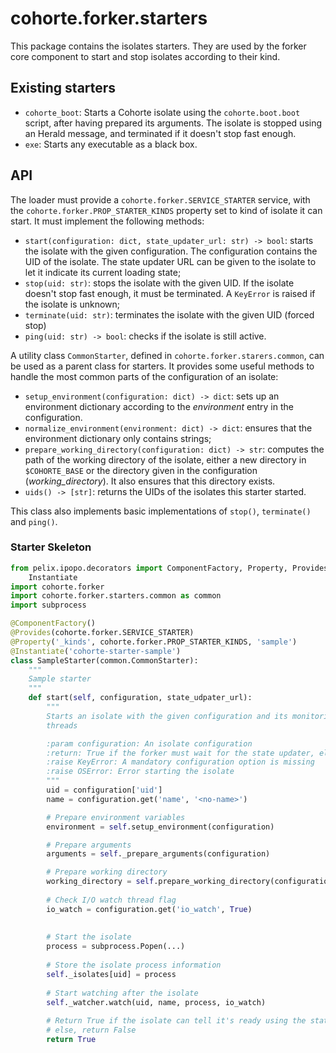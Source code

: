 # cohorte.forker.starters

This package contains the isolates starters. They are used by the forker core component to start and stop isolates according to their kind.

## Existing starters

* ``cohorte_boot``: Starts a Cohorte isolate using the ``cohorte.boot.boot`` script, after having prepared its arguments. The isolate is stopped using an Herald message, and terminated if it doesn't stop fast enough.
* ``exe``: Starts any executable as a black box.

## API

The loader must provide a ``cohorte.forker.SERVICE_STARTER`` service, with the ``cohorte.forker.PROP_STARTER_KINDS`` property set to kind of isolate it can start. It must implement the following methods:

* ``start(configuration: dict, state_updater_url: str) -> bool``: starts the isolate with the given configuration. The configuration contains the UID of the isolate. The state updater URL can be given to the isolate to let it indicate its current loading state;
* ``stop(uid: str)``: stops the isolate with the given UID. If the isolate doesn't stop fast enough, it must be terminated. A ``KeyError`` is raised if the isolate is unknown;
* ``terminate(uid: str)``: terminates the isolate with the given UID (forced stop)
* ``ping(uid: str) -> bool``: checks if the isolate is still active.

A utility class ``CommonStarter``, defined in ``cohorte.forker.starers.common``, can be used as a parent class for starters. It provides some useful methods to handle the most common parts of the configuration of an isolate:

* ``setup_environment(configuration: dict) -> dict``: sets up an environment dictionary according to the *environment* entry in the configuration.
* ``normalize_environment(environment: dict) -> dict``: ensures that the environment dictionary only contains strings;
* ``prepare_working_directory(configuration: dict) -> str``: computes the path of the working directory of the isolate, either a new directory in ``$COHORTE_BASE`` or the directory given in the configuration (*working_directory*). It also ensures that this directory exists.
* ``uids() -> [str]``: returns the UIDs of the isolates this starter started.

This class also implements basic implementations of ``stop()``, ``terminate()`` and ``ping()``. 

### Starter Skeleton

```python
from pelix.ipopo.decorators import ComponentFactory, Property, Provides, \
    Instantiate
import cohorte.forker
import cohorte.forker.starters.common as common
import subprocess

@ComponentFactory()
@Provides(cohorte.forker.SERVICE_STARTER)
@Property('_kinds', cohorte.forker.PROP_STARTER_KINDS, 'sample')
@Instantiate('cohorte-starter-sample')
class SampleStarter(common.CommonStarter):
    """
    Sample starter
    """
    def start(self, configuration, state_udpater_url):
        """
        Starts an isolate with the given configuration and its monitoring
        threads

        :param configuration: An isolate configuration
        :return: True if the forker must wait for the state updater, else False
        :raise KeyError: A mandatory configuration option is missing
        :raise OSError: Error starting the isolate
        """
        uid = configuration['uid']
        name = configuration.get('name', '<no-name>')

        # Prepare environment variables
        environment = self.setup_environment(configuration)

        # Prepare arguments
        arguments = self._prepare_arguments(configuration)

        # Prepare working directory
        working_directory = self.prepare_working_directory(configuration)
        
        # Check I/O watch thread flag
        io_watch = configuration.get('io_watch', True)
        
        
        # Start the isolate
        process = subprocess.Popen(...)
        
        # Store the isolate process information
        self._isolates[uid] = process
        
        # Start watching after the isolate
        self._watcher.watch(uid, name, process, io_watch)
        
        # Return True if the isolate can tell it's ready using the state updater
        # else, return False
        return True
```